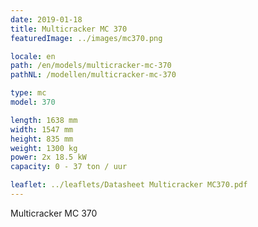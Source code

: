 ```yaml
---
date: 2019-01-18
title: Multicracker MC 370
featuredImage: ../images/mc370.png

locale: en
path: /en/models/multicracker-mc-370
pathNL: /modellen/multicracker-mc-370

type: mc
model: 370

length: 1638 mm
width: 1547 mm
height: 835 mm
weight: 1300 kg
power: 2x 18.5 kW
capacity: 0 - 37 ton / uur

leaflet: ../leaflets/Datasheet Multicracker MC370.pdf
---
```

Multicracker MC 370